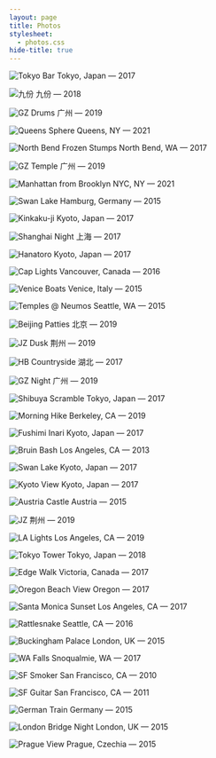 ```yaml
---
layout: page
title: Photos
stylesheet:
  - photos.css
hide-title: true
---
```


![Tokyo Bar](/assets/photos/web_tokyo_bar.jpg)
Tokyo, Japan — 2017

![九份](/assets/photos/web_jiufen.jpg)
九份 — 2018

![GZ Drums](/assets/photos/web_gz_drums.jpeg)
广州 — 2019

![Queens Sphere](/assets/photos/web_queens_sphere.png)
Queens, NY — 2021

![North Bend Frozen Stumps](/assets/photos/web_north_bend_frozen_stumps.jpeg)
North Bend, WA — 2017

![GZ Temple](/assets/photos/web_gz_temple.jpg)
广州 — 2019

![Manhattan from Brooklyn](/assets/photos/web_manhattan_sunset.png)
NYC, NY — 2021

![Swan Lake](/assets/photos/web_swanlake.jpg)
Hamburg, Germany — 2015

![Kinkaku-ji](/assets/photos/web_kinkakuji.jpg)
Kyoto, Japan — 2017

![Shanghai Night](/assets/photos/web_shanghai_night.jpg)
上海 — 2017

![Hanatoro](/assets/photos/web_hanatoro.jpeg)
Kyoto, Japan — 2017

![Cap Lights](/assets/photos/web_cap_lights.jpg)
Vancouver, Canada — 2016

![Venice Boats](/assets/photos/web_venice_boats.jpg)
Venice, Italy — 2015

![Temples @ Neumos](/assets/photos/web_temples_at_neumos.jpg)
Seattle, WA — 2015

![Beijing Patties](/assets/photos/web_bj_patties.jpg)
北京 — 2019

![JZ Dusk](/assets/photos/web_jz_dusk.jpg)
荆州 — 2019

![HB Countryside](/assets/photos/web_hb_countryside.jpeg)
湖北 — 2017

![GZ Night](/assets/photos/web_gz_night.jpeg)
广州 — 2019

![Shibuya Scramble](/assets/photos/web_shibuya_scramble.jpg)
Tokyo, Japan — 2017

![Morning Hike](/assets/photos/web_morning_hike.jpg)
Berkeley, CA — 2019

![Fushimi Inari](/assets/photos/web_fushimi_inari.jpg)
Kyoto, Japan — 2017

![Bruin Bash](/assets/photos/web_bruin_bash.jpg)
Los Angeles, CA — 2013

![Swan Lake](/assets/photos/web_kyoto_latern.jpg)
Kyoto, Japan — 2017

![Kyoto View](/assets/photos/web_kyoto_view.jpg)
Kyoto, Japan — 2017

![Austria Castle](/assets/photos/web_austria_castle.jpg)
Austria — 2015

![JZ](/assets/photos/web_hometown.jpg)
荆州 — 2019

![LA Lights](/assets/photos/web_la_lights.jpeg)
Los Angeles, CA — 2019

![Tokyo Tower](/assets/photos/web_tokyo_tower.jpg)
Tokyo, Japan — 2018

![Edge Walk](/assets/photos/web_edge_walk.jpeg)
Victoria, Canada — 2017

![Oregon Beach View](/assets/photos/web_oregon_beach_view.jpeg)
Oregon — 2017

![Santa Monica Sunset](/assets/photos/web_santa_monica_sunset.jpg)
Los Angeles, CA — 2017

![Rattlesnake](/assets/photos/web_rattlesnake_trail.jpg)
Seattle, CA — 2016

![Buckingham Palace](/assets/photos/web_buckingham_palace.jpg)
London, UK — 2015

![WA Falls](/assets/photos/web_wa_falls.jpeg)
Snoqualmie, WA — 2017

![SF Smoker](/assets/photos/web_sf_smoker.jpg)
San Francisco, CA — 2010

![SF Guitar](/assets/photos/web_sf_guitar.jpg)
San Francisco, CA — 2011

![German Train](/assets/photos/web_german_train.jpg)
Germany — 2015

![London Bridge Night](/assets/photos/web_london_bridge_night.jpg)
London, UK — 2015

![Prague View](/assets/photos/web_prague_view.jpg)
Prague, Czechia — 2015